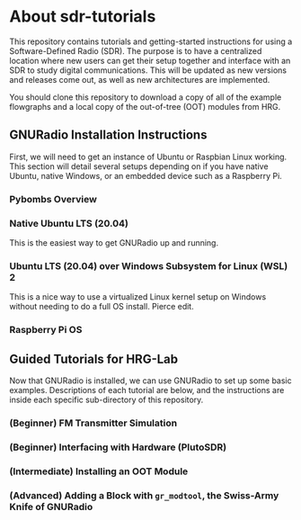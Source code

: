 # About sdr-tutorials

This repository contains tutorials and getting-started instructions for using a Software-Defined Radio (SDR). The purpose is to have a centralized location where new users can get their setup together and interface with an SDR to study digital communications. This will be updated as new versions and releases come out, as well as new architectures are implemented.

You should clone this repository to download a copy of all of the example flowgraphs and a local copy of the out-of-tree (OOT) modules from HRG.

## GNURadio Installation Instructions

First, we will need to get an instance of Ubuntu or Raspbian Linux working. This section will detail several setups depending on if you have native Ubuntu, native Windows, or an embedded device such as a Raspberry Pi.

### Pybombs Overview

### Native Ubuntu LTS (20.04)

This is the easiest way to get GNURadio up and running.

### Ubuntu LTS (20.04) over Windows Subsystem for Linux (WSL) 2

This is a nice way to use a virtualized Linux kernel setup on Windows without needing to do a full OS install. Pierce edit.

### Raspberry Pi OS


## Guided Tutorials for HRG-Lab

Now that GNURadio is installed, we can use GNURadio to set up some basic examples. Descriptions of each tutorial are below, and the instructions are inside each specific sub-directory of this repository.

### (Beginner) FM Transmitter Simulation

### (Beginner) Interfacing with Hardware (PlutoSDR)

### (Intermediate) Installing an OOT Module

### (Advanced) Adding a Block with `gr_modtool`, the Swiss-Army Knife of GNURadio
